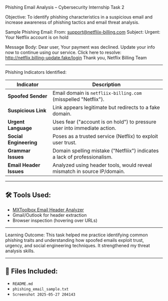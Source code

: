 Phishing Email Analysis – Cybersecurity Internship Task 2

 Objective:
To identify phishing characteristics in a suspicious email and increase awareness of phishing tactics and email threat analysis.



 Sample Phishing Email:
From: support@netfliix-billing.com
Subject: Urgent: Your Netflix account is on hold

Message Body:
Dear user,
Your payment was declined. Update your info now to continue using our service.
Click here to resolve: http://netflix.billing-update.fake/login
Thank you,
Netflix Billing Team



---

 Phishing Indicators Identified:

| Indicator              | Description                                                                 |
|------------------------|-----------------------------------------------------------------------------|
| **Spoofed Sender**     | Email domain is `netfliix-billing.com` (misspelled "Netflix").              |
| **Suspicious Link**    | Link appears legitimate but redirects to a fake domain.                     |
| **Urgent Language**    | Uses fear ("account is on hold") to pressure user into immediate action.    |
| **Social Engineering** | Poses as a trusted service (Netflix) to exploit user trust.                 |
| **Grammar Issues**     | Domain spelling mistake ("Netfliix") indicates a lack of professionalism.   |
| **Email Header Issues**| Analyzed using header tools, would reveal mismatch in source IP/domain.     |

---

## 🛠 Tools Used:
- [MXToolbox Email Header Analyzer](https://mxtoolbox.com/EmailHeaders.aspx)
- Gmail/Outlook for header extraction
- Browser inspection (hovering over URLs)

---

 Learning Outcome:
This task helped me practice identifying common phishing traits and understanding how spoofed emails exploit trust, urgency, and social engineering techniques. It strengthened my threat analysis skills.

---

## 📁 Files Included:
- `README.md`
- `phishing_email_sample.txt`
- `Screenshot 2025-05-27 204143`


